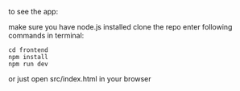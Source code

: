 to see the app:

make sure you have node.js installed
clone the repo
enter following commands in terminal:
```
cd frontend
npm install
npm run dev
```

or just open src/index.html in your browser
